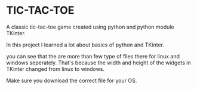 # TIC-TAC-TOE
A classic tic-tac-toe game created using python and python module TKinter.

In this project I learned a lot about basics of python and TKinter.

you can see that the are more than few type of files there for linux and windows seperately. That's because the width and height of the widgets in TKinter changed from linux to windows.

Make sure you download the correct file for your OS.
